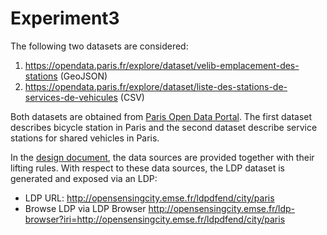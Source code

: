 # Experiment3
The following two datasets are considered:
1.  https://opendata.paris.fr/explore/dataset/velib-emplacement-des-stations (GeoJSON)
2.   https://opendata.paris.fr/explore/dataset/liste-des-stations-de-services-de-vehicules (CSV)

Both datasets are obtained from [Paris Open Data Portal](https://opendata.paris.fr/page/home/).  The first dataset describes bicycle station in Paris and the second dataset describe service stations for shared vehicles in Paris.

In the [design document](https://github.com/noorbakerally/ParisDataPlatform/blob/master/designDocument.ttl), the data sources are provided together with their lifting rules.  With respect to these data sources, the LDP dataset is generated and exposed via an LDP:
- LDP URL: http://opensensingcity.emse.fr/ldpdfend/city/paris
- Browse LDP via LDP Browser http://opensensingcity.emse.fr/ldp-browser?iri=http://opensensingcity.emse.fr/ldpdfend/city/paris